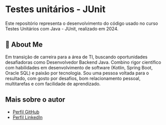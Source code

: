 # Testes unitários - JUnit

Este repositório representa o desenvolvimento do código usado no curso Testes Unitários com Java - JUnit, realizado em 2024.
## 🚀 About Me
Em transição de carreira para a área de TI, buscando oportunidades desafiadoras como Desenvolvedor Backend Java. Combino rigor científico com habilidades em desenvolvimento de software (Kotlin, Spring Boot, Oracle SQL) e paixão por tecnologia. Sou uma pessoa voltada para o resultado, com gosto por desafios, bom relacionamento pessoal, multitarefas e com facilidade de aprendizado.




## Mais sobre o autor

- [Perfil GitHub](https://www.github.com/chrissperb)
- [Perfil LinkedIn](www.linkedin.com/in/chrissperb)


